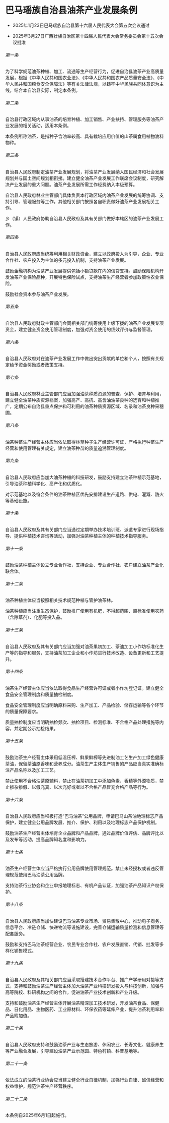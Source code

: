 # 巴马瑶族自治县油茶产业发展条例

- 2025年1月23日巴马瑶族自治县第十六届人民代表大会第五次会议通过

- 2025年3月27日广西壮族自治区第十四届人民代表大会常务委员会第十五次会议批准

<!-- INFO END -->

###### 第一条

为了科学规范油茶种植、加工、流通等生产经营行为，促进自治县油茶产业高质量发展，根据《中华人民共和国农业法》、《中华人民共和国农产品质量安全法》、《中华人民共和国粮食安全保障法》等有关法律法规，以铸牢中华民族共同体意识为主线，结合本自治县实际，制定本条例。

###### 第二条

自治县行政区域内从事油茶的培育种植、加工销售、产业扶持、管理服务等油茶产业发展的相关活动，适用本条例。

本条例所称油茶，是指种子含油率较高、具有栽培应用价值的山茶属食用植物油料物种。

###### 第三条

自治县人民政府制定油茶产业发展规划，将油茶产业发展纳入国民经济和社会发展规划并与国土空间规划相衔接。建立健全油茶产业发展工作联席会议制度，研究解决产业发展的重大问题。油茶产业发展所需工作经费纳入本级预算。

自治县人民政府林业主管部门具体负责本行政区域内油茶产业发展的统筹协调、支持引导、管理服务等工作。其他相关部门按照各自职责做好油茶产业发展相关工作。

乡（镇）人民政府协助自治县人民政府及其有关部门做好本辖区的油茶产业发展工作。

###### 第四条

自治县人民政府应当统筹利用相关财政资金，建立以政府投入为引导，企业、专业合作社、农户投入为主体的多元投入机制，支持油茶产业发展。

鼓励金融机构为油茶产业发展提供包括小额贷款在内的信贷支持。鼓励保险机构开发油茶产业保险品种，开展特色保险试点，支持油茶生产经营者参加政策性农业保险。

鼓励社会资本参与油茶产业发展。

###### 第五条

自治县人民政府财政主管部门会同相关部门统筹使用上级下拨的油茶产业发展专项资金，建立健全资金使用管理制度，加强对资金使用的绩效评价与监督管理。

###### 第六条

自治县人民政府对在油茶产业发展工作中做出突出贡献的单位和个人，按照有关规定给予资金奖励或者政策支持。

###### 第七条

自治县人民政府林业主管部门应当加强油茶种质资源的普查、保护、培育与利用，建立健全油茶种质资源档案，加强高产、高抗、高含油油茶良种的选育和种植推广，定期公布自治县重点保护和可利用的油茶种质资源区域、名录和油茶良种采穗圃。

###### 第八条

油茶种苗生产经营主体应当依法取得林草种子生产经营许可证，严格执行种苗生产经营和使用管理有关规定，建立油茶种苗的质量追溯管理制度。

###### 第九条

自治县人民政府应当加大油茶种植的科技研发，鼓励支持建立油茶种植示范基地，引导油茶种植科学化、高产化和优质化。

对示范基地以及符合条件的油茶种植区优先安排建设生产道路、供电、灌溉、防火等基础设施。

###### 第十条

自治县人民政府及其有关部门应当通过定期举办技术培训班、派遣专家进行现场指导、提供种植技术咨询等活动，加强对油茶种植主体的种植技术指导服务。

###### 第十一条

鼓励油茶种植主体设立专业合作社，支持企业、专业合作社、农户建立油茶产业化联合体。

###### 第十二条

油茶种植主体应当按照相关技术规范种植与管护油茶林。

油茶种植应当注重生态保护，鼓励推广使用有机肥，不得超范围、超标准使用农药（含除草剂）、化肥等投入品。

###### 第十三条

自治县人民政府及其有关部门应当加强对油茶果初加工、茶油加工小作坊标准化生产等的指导和服务，支持油茶加工企业和小作坊进行技术改造、设备更新和工艺提升。

###### 第十四条

油茶生产经营主体应当依法取得食品生产经营许可证或者小作坊登记证。建立健全食品安全管理制度和质量抽检制度。

食品安全管理制度应当明确原料采购、生产加工、产品检验、储存运输等各个环节的质量保障要求。

质量抽检制度应当明确抽检频次、抽检项目、检测标准、不合格产品处理措施等内容，并定期公示抽检结果。

###### 第十五条

鼓励油茶生产经营主体采用低温压榨、鲜果鲜榨等先进制油工艺生产加工绿色健康茶油，保留茶油原香味和营养成分。油茶生产主体生产销售的产品应当真实准确标注产品名称以及加工工艺。

禁止使用不合格油茶原辅料，禁止在油茶初加工中添加色素、香精等外源物质，禁止掺杂掺假、以假充真、以次充好或者以不合格产品冒充合格产品等行为。

###### 第十六条

自治县人民政府应当积极打造“巴马油茶”公用品牌，申请巴马山茶油地理标志产品保护，建立健全公用品牌发展、推介、保护、利用以及地理标志产品保护机制。

鼓励油茶生产经营主体培育企业品牌和产品品牌，通过品牌价值评估、品牌评比以及发布等活动，提高品牌知名度和影响力。

###### 第十七条

油茶生产经营主体应当严格执行公用品牌使用管理规范。禁止未经授权或者违反管理规范使用巴马油茶公用品牌。

支持油茶行业协会和企业申报地理标志、有机产品认证，加强油茶产品知识产权保护。

###### 第十八条

自治县人民政府应当加快建设巴马油茶专业市场、贸易集散中心，推动电子商务、信息平台、冷链仓储、快递物流等设施建设，完善仓储运输质量检测和信息管理等配套服务。

鼓励和支持巴马油茶经营企业、农民专业合作社、农户发展直销、代销、批发等多样化销售模式。

###### 第十九条

自治县人民政府及其相关部门应当采取搭建技术合作平台、推广产学研用对接等方式，支持和鼓励油茶生产经营主体加大油茶产业科技研发投入与科技创新，加强与高等院校、科研机构之间的合作，促进油茶产业技术创新和产业升级。

支持和鼓励油茶生产经营主体开展油茶精深加工技术研发，开发油茶食品、保健品、日化用品、生物医药、工业原材料、环保农药等延伸产业，提升油茶利用率和产品附加值。

###### 第二十条

自治县人民政府支持和鼓励油茶产业与生态旅游、休闲农业、长寿文化、健康养生等产业融合发展，引导建设油茶产业示范园、特色村镇、科普基地等。

###### 第二十一条

依法成立的油茶行业协会应当建立健全行业自律机制，加强行业自律、诚信经营和权益维护，规范油茶生产经营秩序。

###### 第二十二条

本条例自2025年6月1日起施行。
